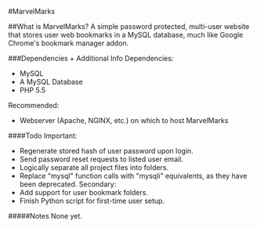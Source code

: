 #MarvelMarks

##What is MarvelMarks?
A simple password protected, multi-user website that stores user web bookmarks in a MySQL database, much like Google Chrome's bookmark manager addon.

###Dependencies + Additional Info
Dependencies:

 - MySQL
 - A MySQL Database
 - PHP 5.5
 
 Recommended:
 - Webserver (Apache, NGINX, etc.) on which to host MarvelMarks
 
 ####Todo
Important:
 - Regenerate stored hash of user password upon login.
 - Send password reset requests to listed user email.
 - Logically separate all project files into folders.
 - Replace "mysql" function calls with "mysqli" equivalents, as they have been deprecated.
Secondary:
- Add support for user bookmark folders.
- Finish Python script for first-time user setup.
 
 #####Notes
 None yet.
